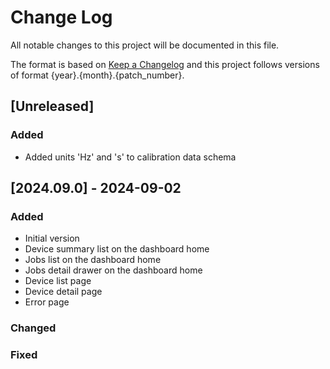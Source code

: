 # Change Log

All notable changes to this project will be documented in this file.

The format is based on [Keep a Changelog](http://keepachangelog.com/)
and this project follows versions of format {year}.{month}.{patch_number}.

## [Unreleased]

### Added

- Added units 'Hz' and 's' to calibration data schema

## [2024.09.0] - 2024-09-02

### Added

- Initial version
- Device summary list on the dashboard home
- Jobs list on the dashboard home
- Jobs detail drawer on the dashboard home
- Device list page
- Device detail page
- Error page

### Changed

### Fixed
